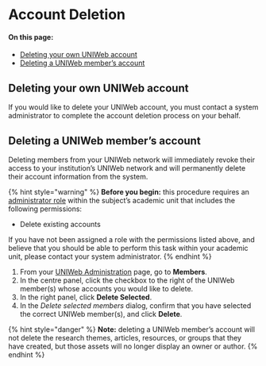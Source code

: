 # Account Deletion

#### On this page:

* [Deleting your own UNIWeb account](account-deletion.md#deleting-your-own-uniweb-account)
* [Deleting a UNIWeb member’s account](https://app.gitbook.com/@proximify/s/uniweb-docs/~/drafts/-LnYEzOBp5J6ui_Qtfpl/primary/uniweb-accounts/account-management/account-deletion#deleting-a-uniweb-members-account)

## Deleting your own UNIWeb account

If you would like to delete your UNIWeb account, you must contact a system administrator to complete the account deletion process on your behalf.

## Deleting a UNIWeb member’s account

Deleting members from your UNIWeb network will immediately revoke their access to your institution’s UNIWeb network and will permanently delete their account information from the system.

{% hint style="warning" %}
**Before you begin:** this procedure requires an [administrator role](../access-control/managing-administrator-roles-and-permissions.md) within the subject’s academic unit that includes the following permissions:

* Delete existing accounts

If you have not been assigned a role with the permissions listed above, and believe that you should be able to perform this task within your academic unit, please contact your system administrator.
{% endhint %}

1. From your [UNIWeb Administration](../../introduction/feature-overview/navigating-uniweb.md#the-administration-page) page, go to **Members**.
2. In the centre panel, click the checkbox to the right of the UNIWeb member\(s\) whose accounts you would like to delete.
3. In the right panel, click **Delete Selected**.
4. In the _Delete selected members_ dialog, confirm that you have selected the correct UNIWeb member\(s\), and click **Delete**.

{% hint style="danger" %}
**Note:** deleting a UNIWeb member’s account will not delete the research themes, articles, resources, or groups that they have created, but those assets will no longer display an owner or author.
{% endhint %}

